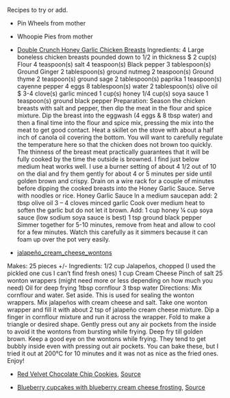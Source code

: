 Recipes to try or add.

- Pin Wheels from mother
- Whoopie Pies from mother

- [Double Crunch Honey Garlic Chicken Breasts](http://www.reddit.com/r/food/comments/26jdxy/double_crunch_honey_garlic_chicken_breasts/)
Ingredients:
4 Large boneless chicken breasts pounded down to 1/2 in thickness $
2 cup(s) Flour
4 teaspoon(s) salt
4 teaspoon(s) Black pepper
3 tablespoon(s) Ground Ginger
2 tablespoon(s) ground nutmeg
2 teaspoon(s) Ground thyme
2 teaspoon(s) ground sage
2 tablespoon(s) paprika
1 teaspoon(s) cayenne pepper
4 eggs
8 tablespoon(s) water
2 tablespoon(s) olive oil $
3-4 clove(s) garlic minced
1 cup(s) honey
1/4 cup(s) soya sauce
1 teaspoon(s) ground black pepper
Preparation:
Season the chicken breasts with salt and pepper, then dip the meat in the flour and spice mixture. Dip the breast into the eggwash (4 eggs & 8 tbsp water) and then a final time into the flour and spice mix, pressing the mix into the meat to get good contact.
Heat a skillet on the stove with about a half inch of canola oil covering the bottom. You will want to carefully regulate the temperature here so that the chicken does not brown too quickly. The thinness of the breast meat practically guarantees that it will be fully cooked by the time the outside is browned. I find just below medium heat works well. I use a burner setting of about 4 1/2 out of 10 on the dial and fry them gently for about 4 or 5 minutes per side until golden brown and crispy.
Drain on a wire rack for a couple of minutes before dipping the cooked breasts into the Honey Garlic Sauce. Serve with noodles or rice.
Honey Garlic Sauce
In a medium saucepan add:
2 tbsp olive oil
3 – 4 cloves minced garlic
Cook over medium heat to soften the garlic but do not let it brown. Add:
1 cup honey
¼ cup soya sauce (low sodium soya sauce is best)
1 tsp ground black pepper
Simmer together for 5-10 minutes, remove from heat and allow to cool for a few minutes. Watch this carefully as it simmers because it can foam up over the pot very easily.


- [jalapeño_cream_cheese_wontons](http://www.reddit.com/r/food/comments/3b7176/jalape%C3%B1o_cream_cheese_wontons_recipe_in_comments/)

Makes: 25 pieces +/-
Ingredients:
1/2 cup Jalapeños, chopped (I used the pickled one cus I can’t find fresh ones)
1 cup Cream Cheese
Pinch of salt
25 wonton wrappers (might need more or less depending on how much you need)
Oil for deep frying
1tbsp cornflour
3 tbsp water
Directions:
Mix cornflour and water. Set aside. This is used for sealing the wonton wrappers. Mix jalapeños with cream cheese and salt. Take one wonton wrapper and fill it with about 2 tsp of jalapeño cream cheese mixture. Dip a finger in cornflour mixture and run it across the wrapper. Fold to make a triangle or desired shape. Gently press out any air pockets from the inside to avoid it the wontons from bursting while frying. Deep fry till golden brown.
Keep a good eye on the wontons while frying. They tend to get bubbly inside even with pressing out air pockets. You can bake these, but I tried it out at 200°C for 10 minutes and it was not as nice as the fried ones.
Enjoy!

- [Red Velvet Chocolate Chip Cookies](https://www.reddit.com/r/food/comments/3hu7tb/red_velvet_chocolate_chip_cookies/), [Source](http://sallysbakingaddiction.com/2013/12/13/red-velvet-chocolate-chip-cookies/)

- [Blueberry cupcakes with blueberry cream cheese frosting](https://www.reddit.com/r/food/comments/3hq94v/blueberry_cupcakes_with_blueberry_cream_cheese/), [Source](http://stlcooks.com/2013/06/blueberry-cupcakes-with-blueberry-cream-cheese-frosting/)